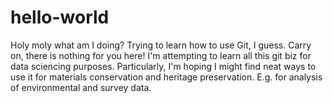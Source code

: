 # hello-world
Holy moly what am I doing? Trying to learn how to use Git, I guess. Carry on, there is nothing for you here!
I'm attempting to learn all this git biz for data sciencing purposes.
Particularly, I'm hoping I might find neat ways to use it for materials conservation and heritage preservation.
E.g. for analysis of environmental and survey data.
